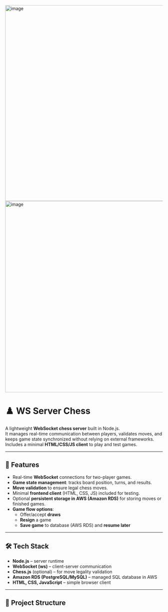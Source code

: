 
<img width="1090" height="623" alt="image" src="https://github.com/user-attachments/assets/f8e79fd4-cca4-45b8-a034-d27bf2c49f90" />
<img width="973" height="609" alt="image" src="https://github.com/user-attachments/assets/20eb5523-7b62-41a2-ba31-432f656e50b3" />




# ♟️ WS Server Chess

A lightweight **WebSocket chess server** built in Node.js.  
It manages real-time communication between players, validates moves, and keeps game state synchronized without relying on external frameworks.  
Includes a minimal **HTML/CSS/JS client** to play and test games.

---

## 🚀 Features
- Real-time **WebSocket** connections for two-player games.  
- **Game state management**: tracks board position, turns, and results.  
- **Move validation** to ensure legal chess moves.  
- Minimal **frontend client** (HTML, CSS, JS) included for testing.  
- Optional **persistent storage in AWS (Amazon RDS)** for storing moves or finished games.
- **Game flow options**:
  - Offer/accept **draws**  
  - **Resign** a game  
  - **Save game** to database (AWS RDS) and **resume later**  

---

## 🛠️ Tech Stack
- **Node.js** – server runtime  
- **WebSocket (ws)** – client-server communication  
- **Chess.js** (optional) – for move legality validation  
- **Amazon RDS (PostgreSQL/MySQL)** – managed SQL database in AWS  
- **HTML, CSS, JavaScript** – simple browser client  

---

## 📂 Project Structure
